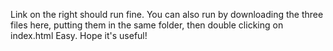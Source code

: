 Link on the right should run fine.
You can also run by downloading the three files here, putting them in the same folder, then double clicking on index.html
Easy. Hope it's useful!

